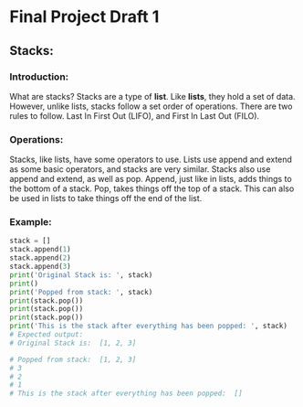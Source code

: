 # Final Project Draft 1

## Stacks:
### Introduction:

What are stacks? Stacks are a type of __list__. Like __lists__, they hold a set of data. 
However, unlike lists, stacks follow a set order of operations. There are two rules to
follow. Last In First Out (LIFO), and First In Last Out (FILO).

### Operations:

Stacks, like lists, have some operators to use. Lists use append and extend as some
basic operators, and stacks are very similar. Stacks also use append and extend,
as well as pop. Append, just like in lists, adds things to the bottom of a stack.
Pop, takes things off the top of a stack. This can also be used in lists to take
things off the end of the list.

### Example:

```python
stack = []
stack.append(1)
stack.append(2)
stack.append(3)
print('Original Stack is: ', stack)
print()
print('Popped from stack: ', stack)
print(stack.pop())
print(stack.pop())
print(stack.pop())
print('This is the stack after everything has been popped: ', stack)
# Expected output: 
# Original Stack is:  [1, 2, 3]

# Popped from stack:  [1, 2, 3]
# 3
# 2
# 1
# This is the stack after everything has been popped:  []
```

